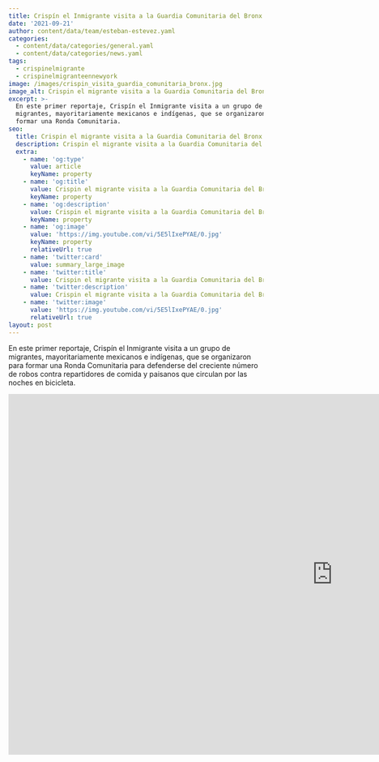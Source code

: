 ```yaml
---
title: Crispín el Inmigrante visita a la Guardia Comunitaria del Bronx
date: '2021-09-21'
author: content/data/team/esteban-estevez.yaml
categories:
  - content/data/categories/general.yaml
  - content/data/categories/news.yaml
tags:
  - crispinelmigrante
  - crispinelmigranteennewyork
image: /images/crispin_visita_guardia_comunitaria_bronx.jpg
image_alt: Crispin el migrante visita a la Guardia Comunitaria del Bronx
excerpt: >-
  En este primer reportaje, Crispín el Inmigrante visita a un grupo de
  migrantes, mayoritariamente mexicanos e indígenas, que se organizaron para
  formar una Ronda Comunitaria.
seo:
  title: Crispin el migrante visita a la Guardia Comunitaria del Bronx
  description: Crispin el migrante visita a la Guardia Comunitaria del Bronx
  extra:
    - name: 'og:type'
      value: article
      keyName: property
    - name: 'og:title'
      value: Crispin el migrante visita a la Guardia Comunitaria del Bronx
      keyName: property
    - name: 'og:description'
      value: Crispin el migrante visita a la Guardia Comunitaria del Bronx
      keyName: property
    - name: 'og:image'
      value: 'https://img.youtube.com/vi/5E5lIxePYAE/0.jpg'
      keyName: property
      relativeUrl: true
    - name: 'twitter:card'
      value: summary_large_image
    - name: 'twitter:title'
      value: Crispin el migrante visita a la Guardia Comunitaria del Bronx
    - name: 'twitter:description'
      value: Crispin el migrante visita a la Guardia Comunitaria del Bronx
    - name: 'twitter:image'
      value: 'https://img.youtube.com/vi/5E5lIxePYAE/0.jpg'
      relativeUrl: true
layout: post
---
```


En este primer reportaje, Crispín el Inmigrante visita a un grupo de migrantes, mayoritariamente mexicanos e indígenas, que se organizaron para formar una Ronda Comunitaria para defenderse del creciente número de robos contra repartidores de comida y paisanos que circulan por las noches en bicicleta.

<iframe width="1280" height="712" src="https://www.youtube.com/embed/5E5lIxePYAE" title="YouTube video player" frameborder="0" allow="accelerometer; autoplay; clipboard-write; encrypted-media; gyroscope; picture-in-picture" allowfullscreen></iframe>
